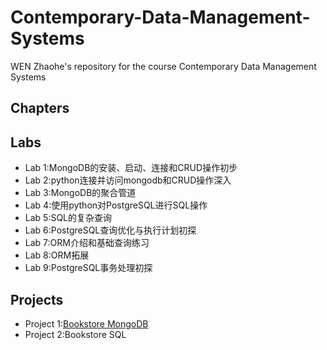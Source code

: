 # Contemporary-Data-Management-Systems
WEN Zhaohe's repository for the course Contemporary Data Management Systems

## Chapters


## Labs
- Lab 1:MongoDB的安装、启动、连接和CRUD操作初步
- Lab 2:python连接并访问mongodb和CRUD操作深入
- Lab 3:MongoDB的聚合管道
- Lab 4:使用python对PostgreSQL进行SQL操作
- Lab 5:SQL的复杂查询
- Lab 6:PostgreSQL查询优化与执行计划初探
- Lab 7:ORM介绍和基础查询练习
- Lab 8:ORM拓展
- Lab 9:PostgreSQL事务处理初探

## Projects
- Project 1:[Bookstore MongoDB](https://github.com/WeiLeGeZhi/Bookstore-MongoDB)
- Project 2:Bookstore SQL
